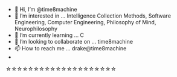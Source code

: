 - 👋 Hi, I’m @time8machine
- 👀 I’m interested in ... Intelligence Collection Methods, Software Engineering, Computer Engineering, Philosophy of Mind, Neurophilosophy
- 🌱 I’m currently learning ... C
- 💞️ I’m looking to collaborate on ... time8machine
- 📫 How to reach me ... drake@time8machine 
-      
<!--- 
qua·li·a/time8machine is a ✨ special ✨ repository because its `README.md` (this file) appears on your GitHub profile.
You can click the Preview link to take a look at your changes.
--->  
      
     
☆☆☆☆☆☆☆☆☆☆☆☆☆☆☆☆☆☆☆☆
